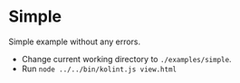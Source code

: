 # Simple
Simple example without any errors.

- Change current working directory to `./examples/simple`.
- Run `node ../../bin/kolint.js view.html`
